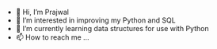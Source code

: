 - 👋 Hi, I’m Prajwal
- 👀 I’m interested in improving my Python and SQL 
- 🌱 I’m currently learning data structures for use with Python
- 📫 How to reach me ...

<!---
PrajwalMendon/PrajwalMendon is a ✨ special ✨ repository because its `README.md` (this file) appears on your GitHub profile.
You can click the Preview link to take a look at your changes.
--->
